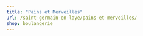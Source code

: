 ```yaml
---
title: "Pains et Merveilles"
url: /saint-germain-en-laye/pains-et-merveilles/
shop: boulangerie
---
```

